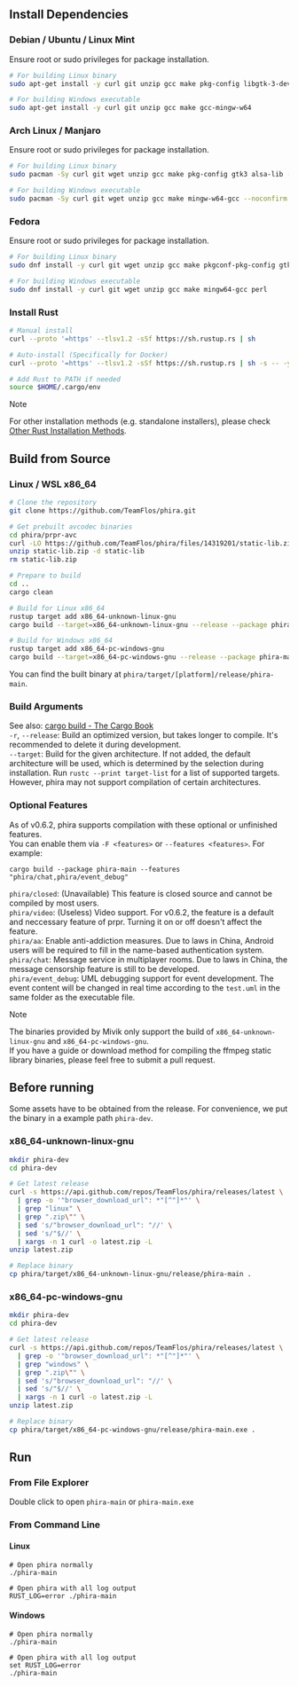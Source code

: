## Install Dependencies
### Debian / Ubuntu / Linux Mint
Ensure root or sudo privileges for package installation.
```bash
# For building Linux binary
sudo apt-get install -y curl git unzip gcc make pkg-config libgtk-3-dev libasound2-dev

# For building Windows executable
sudo apt-get install -y curl git unzip gcc make gcc-mingw-w64
```
### Arch Linux / Manjaro
Ensure root or sudo privileges for package installation.
```bash
# For building Linux binary
sudo pacman -Sy curl git wget unzip gcc make pkg-config gtk3 alsa-lib --noconfirm

# For building Windows executable
sudo pacman -Sy curl git wget unzip gcc make mingw-w64-gcc --noconfirm
```
### Fedora
Ensure root or sudo privileges for package installation.
```bash
# For building Linux binary
sudo dnf install -y curl git wget unzip gcc make pkgconf-pkg-config gtk3-devel alsa-lib-devel

# For building Windows executable
sudo dnf install -y curl git wget unzip gcc make mingw64-gcc perl
```
### Install Rust
```bash
# Manual install
curl --proto '=https' --tlsv1.2 -sSf https://sh.rustup.rs | sh

# Auto-install (Specifically for Docker)
curl --proto '=https' --tlsv1.2 -sSf https://sh.rustup.rs | sh -s -- -y

# Add Rust to PATH if needed
source $HOME/.cargo/env
```
> [!NOTE]
> For other installation methods (e.g. standalone installers), please check [Other Rust Installation Methods](https://forge.rust-lang.org/infra/other-installation-methods.html#standalone).
## Build from Source
### Linux / WSL x86_64
```bash
# Clone the repository
git clone https://github.com/TeamFlos/phira.git

# Get prebuilt avcodec binaries
cd phira/prpr-avc
curl -LO https://github.com/TeamFlos/phira/files/14319201/static-lib.zip
unzip static-lib.zip -d static-lib
rm static-lib.zip

# Prepare to build
cd ..
cargo clean

# Build for Linux x86_64
rustup target add x86_64-unknown-linux-gnu
cargo build --target=x86_64-unknown-linux-gnu --release --package phira-main

# Build for Windows x86_64
rustup target add x86_64-pc-windows-gnu
cargo build --target=x86_64-pc-windows-gnu --release --package phira-main
```
You can find the built binary at `phira/target/[platform]/release/phira-main`.  
### Build Arguments
See also: [cargo build - The Cargo Book](https://doc.rust-lang.org/cargo/commands/cargo-build.html)  
`-r`, `--release`: Build an optimized version, but takes longer to compile. It's recommended to delete it during development.  
`--target`: Build for the given architecture. If not added, the default architecture will be used, which is determined by the selection during installation. Run `rustc --print target-list` for a list of supported targets. However, phira may not support compilation of certain architectures.
### Optional Features
As of v0.6.2, phira supports compilation with these optional or unfinished features.  
You can enable them via `-F <features>` or `--features <features>`. For example:
```
cargo build --package phira-main --features "phira/chat,phira/event_debug"
```
`phira/closed`: (Unavailable) This feature is closed source and cannot be compiled by most users.  
`phira/video`: (Useless) Video support. For v0.6.2, the feature is a default and neccessary feature of prpr. Turning it on or off doesn't affect the feature.  
`phira/aa`: Enable anti-addiction measures. Due to laws in China, Android users will be required to fill in the name-based authentication system.  
`phira/chat`: Message service in multiplayer rooms. Due to laws in China, the message censorship feature is still to be developed.  
`phira/event_debug`: UML debugging support for event development. The event content will be changed in real time according to the `test.uml` in the same folder as the executable file.

> [!NOTE]
> The binaries provided by Mivik only support the build of `x86_64-unknown-linux-gnu` and `x86_64-pc-windows-gnu`.  
> If you have a guide or download method for compiling the ffmpeg static library binaries, please feel free to submit a pull request.
## Before running
Some assets have to be obtained from the release. 
For convenience, we put the binary in a example path `phira-dev`. 
### x86_64-unknown-linux-gnu
```bash
mkdir phira-dev
cd phira-dev

# Get latest release
curl -s https://api.github.com/repos/TeamFlos/phira/releases/latest \
  | grep -o '"browser_download_url": *"[^"]*"' \
  | grep "linux" \
  | grep ".zip\"" \
  | sed 's/"browser_download_url": "//' \
  | sed 's/"$//' \
  | xargs -n 1 curl -o latest.zip -L
unzip latest.zip

# Replace binary
cp phira/target/x86_64-unknown-linux-gnu/release/phira-main .
```
### x86_64-pc-windows-gnu
```bash
mkdir phira-dev
cd phira-dev

# Get latest release
curl -s https://api.github.com/repos/TeamFlos/phira/releases/latest \
  | grep -o '"browser_download_url": *"[^"]*"' \
  | grep "windows" \
  | grep ".zip\"" \
  | sed 's/"browser_download_url": "//' \
  | sed 's/"$//' \
  | xargs -n 1 curl -o latest.zip -L
unzip latest.zip

# Replace binary
cp phira/target/x86_64-pc-windows-gnu/release/phira-main.exe .
```
## Run
### From File Explorer
Double click to open `phira-main` or `phira-main.exe`
### From Command Line
#### Linux
```
# Open phira normally
./phira-main

# Open phira with all log output
RUST_LOG=error ./phira-main
```
#### Windows
```
# Open phira normally
./phira-main

# Open phira with all log output
set RUST_LOG=error
./phira-main
```
